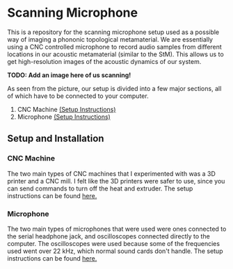 # Scanning Microphone

This is a repository for the scanning microphone setup used as a possible way of imaging a phononic topological metamaterial. We are essentially using a CNC controlled microphone to record audio samples from different locations in our acoustic metamaterial (similar to the StM). This allows us to get high-resolution images of the acoustic dynamics of our system. 

__TODO: Add an image here of us scanning!__

As seen from the picture, our setup is divided into a few major sections, all of which have to be connected to your computer.

1. CNC Machine [(Setup Instructions)](printer/INSTRUCTIONS.md)
2. Microphone [(Setup Instructions)](microphone/INSTRUCTIONS.md)

## Setup and Installation

### CNC Machine

The two main types of CNC machines that I experimented with was a 3D printer and a CNC mill. I felt like the 3D printers were safer to use, since you can send commands to turn off the heat and extruder. The setup instructions can be found [here.](printer/INSTRUCTIONS.md)

### Microphone

The two main types of microphones that were used were ones connected to the serial headphone jack, and oscilloscopes connected directly to the computer. The oscilloscopes were used because some of the frequencies used went over 22 kHz, which normal sound cards don't handle. The setup instructions can be found [here.](microphone/INSTRUCTIONS.md)